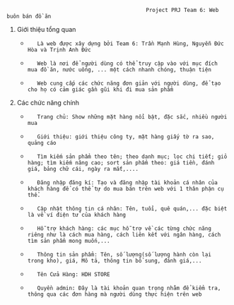                                                 Project PRJ Team 6: Web buôn bán đồ ăn
1.  Giới thiệu tổng quan
    -        Là web được xây dựng bởi Team 6: Trần Mạnh Hùng, Nguyễn Đức Hòa và Trịnh Anh Đức
    -        Web là nơi để người dùng có thể truy cập vào với mục đích mua đồ ăn, nước uống, ... một cách nhanh chóng, thuận tiện
    -        Web cung cấp các chức năng đơn giản với người dùng, để tạo cho họ có cảm giác gần gũi khi đi mua sản phẩm
2.  Các chức năng chính
    -        Trang chủ: Show những mặt hàng nổi bật, đặc sắc, nhiều người mua
    -        Giới thiệu: giới thiệu công ty, mặt hàng giấy tờ ra sao, quảng cáo
    -        Tìm kiếm sản phẩm theo tên; theo danh mục; lọc chi tiết; giỏ hàng; tìm kiếm nâng cao; sort sản phẩm theo: giá tiền, đánh giá, bảng chữ cái, ngày ra mắt,....
    -        Đăng nhập đăng kí: Tạo và đăng nhập tài khoản cá nhân của khách hàng để có thể tự do mua bán trên web với 1 thân phận cụ thể.
    -        Cập nhật thông tin cá nhân: Tên, tuổi, quê quán,... đặc biệt là về ví điện tử của khách hàng
    -        Hỗ trợ khách hàng: các mục hỗ trợ về các từng chức năng riêng như là cách mua hàng, cách liên kết với ngân hàng, cách tìm sản phẩm mong muốn,...
    -        Thông tin sản phẩm: Tên, số lượng(số lượng hành còn lại trong kho), giá, Mô tả, thông tin bổ sung, đánh giá,...
    -        Tên Cửa Hàng: HDH STORE
    -        Quyền admin: Đây là tài khoản quan trọng nhằm để kiểm tra, thông qua các đơn hàng mà người dùng thực hiện trên web
